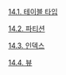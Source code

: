 
[14.1. 테이블 타입](http://www.gurubee.net/lecture/3659)

[14.2. 파티션](http://www.gurubee.net/lecture/3660)

[14.3. 인덱스](http://www.gurubee.net/lecture/3661)

[14.4. 뷰](http://www.gurubee.net/lecture/3662)